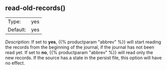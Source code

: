 ---
---
<!-- DISCLAIMER: This file is based on the syslog-ng Open Source Edition documentation https://github.com/balabit/syslog-ng-ose-guides/commit/2f4a52ee61d1ea9ad27cb4f3168b95408fddfdf2 and is used under the terms of The syslog-ng Open Source Edition Documentation License. The file has been modified by Axoflow. -->

## read-old-records()

|          |        |
| -------- | ------ |
| Type:    | yes|no |
| Default: | yes    |

*Description:* If set to **yes**, {{% productparam "abbrev" %}} will start reading the records from the beginning of the journal, if the journal has not been read yet. If set to **no**, {{% productparam "abbrev" %}} will read only the new records. If the source has a state in the persist file, this option will have no effect.

